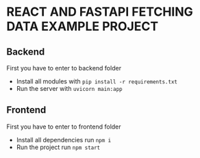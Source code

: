 # REACT AND FASTAPI FETCHING DATA EXAMPLE PROJECT

## Backend

First you have to enter to backend folder

- Install all modules with `pip install -r requirements.txt`
- Run the server with `uvicorn main:app`

## Frontend

First you have to enter to frontend folder

- Install all dependencies run `npm i`
- Run the project run `npm start`
